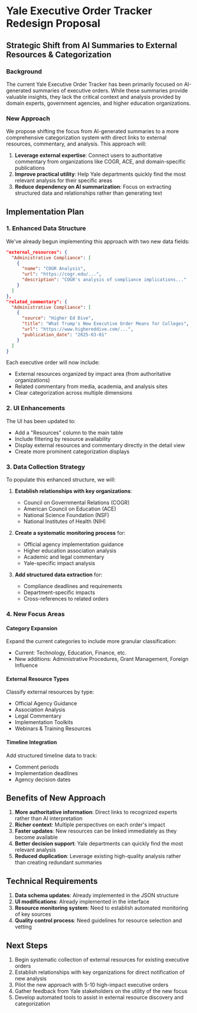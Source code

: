# Yale Executive Order Tracker Redesign Proposal

## Strategic Shift from AI Summaries to External Resources & Categorization

### Background
The current Yale Executive Order Tracker has been primarily focused on AI-generated summaries of executive orders. While these summaries provide valuable insights, they lack the critical context and analysis provided by domain experts, government agencies, and higher education organizations.

### New Approach
We propose shifting the focus from AI-generated summaries to a more comprehensive categorization system with direct links to external resources, commentary, and analysis. This approach will:

1. **Leverage external expertise**: Connect users to authoritative commentary from organizations like COGR, ACE, and domain-specific publications
2. **Improve practical utility**: Help Yale departments quickly find the most relevant analysis for their specific areas
3. **Reduce dependency on AI summarization**: Focus on extracting structured data and relationships rather than generating text

## Implementation Plan

### 1. Enhanced Data Structure
We've already begun implementing this approach with two new data fields:

```json
"external_resources": {
  "Administrative Compliance": [
    {
      "name": "COGR Analysis",
      "url": "https://cogr.edu/...",
      "description": "COGR's analysis of compliance implications..."
    }
  ]
},
"related_commentary": {
  "Administrative Compliance": [
    {
      "source": "Higher Ed Dive",
      "title": "What Trump's New Executive Order Means for Colleges",
      "url": "https://www.highereddive.com/...",
      "publication_date": "2025-03-01"
    }
  ]
}
```

Each executive order will now include:
- External resources organized by impact area (from authoritative organizations)
- Related commentary from media, academia, and analysis sites
- Clear categorization across multiple dimensions

### 2. UI Enhancements
The UI has been updated to:
- Add a "Resources" column to the main table
- Include filtering by resource availability
- Display external resources and commentary directly in the detail view
- Create more prominent categorization displays

### 3. Data Collection Strategy
To populate this enhanced structure, we will:

1. **Establish relationships with key organizations**:
   - Council on Governmental Relations (COGR)
   - American Council on Education (ACE)
   - National Science Foundation (NSF)
   - National Institutes of Health (NIH)

2. **Create a systematic monitoring process** for:
   - Official agency implementation guidance
   - Higher education association analysis
   - Academic and legal commentary
   - Yale-specific impact analysis

3. **Add structured data extraction** for:
   - Compliance deadlines and requirements
   - Department-specific impacts
   - Cross-references to related orders

### 4. New Focus Areas

#### Category Expansion
Expand the current categories to include more granular classification:
- Current: Technology, Education, Finance, etc.
- New additions: Administrative Procedures, Grant Management, Foreign Influence

#### External Resource Types
Classify external resources by type:
- Official Agency Guidance
- Association Analysis
- Legal Commentary
- Implementation Toolkits
- Webinars & Training Resources

#### Timeline Integration
Add structured timeline data to track:
- Comment periods
- Implementation deadlines
- Agency decision dates

## Benefits of New Approach

1. **More authoritative information**: Direct links to recognized experts rather than AI interpretation
2. **Richer context**: Multiple perspectives on each order's impact
3. **Faster updates**: New resources can be linked immediately as they become available
4. **Better decision support**: Yale departments can quickly find the most relevant analysis
5. **Reduced duplication**: Leverage existing high-quality analysis rather than creating redundant summaries

## Technical Requirements

1. **Data schema updates**: Already implemented in the JSON structure
2. **UI modifications**: Already implemented in the interface
3. **Resource monitoring system**: Need to establish automated monitoring of key sources
4. **Quality control process**: Need guidelines for resource selection and vetting

## Next Steps

1. Begin systematic collection of external resources for existing executive orders
2. Establish relationships with key organizations for direct notification of new analysis
3. Pilot the new approach with 5-10 high-impact executive orders
4. Gather feedback from Yale stakeholders on the utility of the new focus
5. Develop automated tools to assist in external resource discovery and categorization